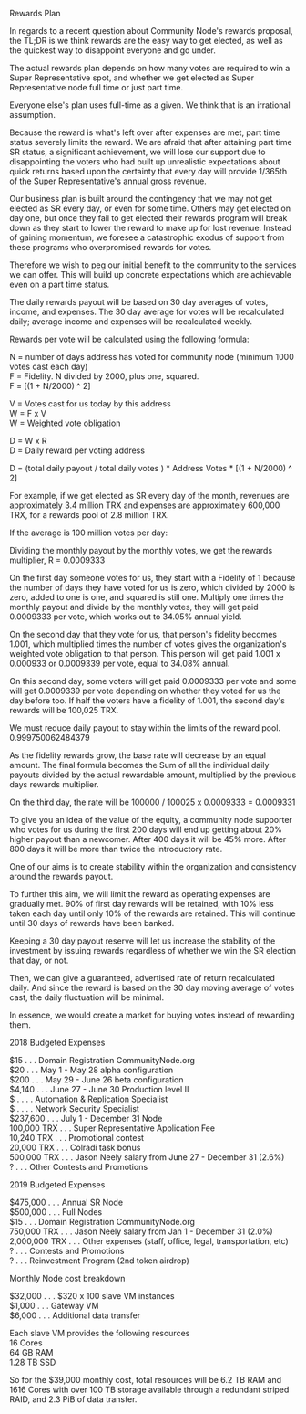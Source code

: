 Rewards Plan

In regards to a recent question about Community Node's rewards proposal, the TL;DR is we think rewards are the easy way to get elected, as well as the quickest way to disappoint everyone and go under.

The actual rewards plan depends on how many votes are required to win a Super Representative spot, and whether we get elected as Super Representative node full time or just part time.

Everyone else's plan uses full-time as a given. We think that is an irrational assumption.

Because the reward is what's left over after expenses are met, part time status severely limits the reward. We are afraid that after attaining part time SR status, a significant achievement, we will lose our support due to disappointing the voters who had built up unrealistic expectations about quick returns based upon the certainty that every day will provide 1/365th of the Super Representative's annual gross revenue. 

Our business plan is built around the contingency that we may not get elected as SR every day, or even for some time. Others may get elected on day one, but once they fail to get elected their rewards program will break down as they start to lower the reward to make up for lost revenue. Instead of gaining momentum, we foresee a catastrophic exodus of support from these programs who overpromised rewards for votes.

Therefore we wish to peg our initial benefit to the community to the services we can offer. This will build up concrete expectations which are achievable even on a part time status. 

The daily rewards payout will be based on 30 day averages of votes, income, and expenses.  The 30 day average for votes will be recalculated daily; average income and expenses will be recalculated weekly. 

Rewards per vote will be calculated using the following formula:


N = number of days address has voted for community node (minimum 1000 votes cast each day)  
F = Fidelity. N divided by 2000, plus one, squared.  
F = [(1 + N/2000) ^ 2]  

V = Votes cast for us today by this address  
W = F x V  
W = Weighted vote obligation  

D = W x R  
D = Daily reward per voting address  

D = (total daily payout / total daily votes )  * Address Votes * [(1 + N/2000) ^ 2]

For example, if we get elected as SR every day of the month, revenues are approximately 3.4 million TRX and expenses are approximately 600,000 TRX, for a rewards pool of 2.8 million TRX.  

If the average is 100 million votes per day: 

Dividing the monthly payout by the monthly votes, we get the rewards multiplier, R = 0.0009333

On the first day someone votes for us, they start with a Fidelity of 1 because the number of days they have voted for us is zero, which divided by 2000 is zero, added to one is one, and squared is still one. Multiply one times the monthly payout and divide by the monthly votes, they will get paid 0.0009333 per vote, which works out to 34.05% annual yield.

On the second day that they vote for us, that person's fidelity becomes 1.001, which multiplied times the number of votes gives the organization's weighted vote obligation to that person. This person will get paid 1.001 x 0.000933 or 0.0009339 per vote, equal to 34.08% annual.

On this second day, some voters will get paid 0.0009333 per vote and some will get 0.0009339 per vote depending on whether they voted for us the day before too. If half the voters have a fidelity of 1.001, the second day's rewards will be 100,025 TRX. 

We must reduce daily payout to stay within the limits of the reward pool. 0.999750062484379

As the fidelity rewards grow, the base rate will decrease by an equal amount.  The final formula becomes the Sum of all the individual daily payouts divided by the actual rewardable amount, multiplied by the previous days rewards multiplier.

On the third day, the rate will be 100000 / 100025 x 0.0009333 = 0.0009331

To give you an idea of the value of the equity, a community node supporter who votes for us during the first 200 days will end up getting about 20% higher payout than a newcomer. After 400 days it will be 45% more. After 800 days it will be more than twice the introductory rate.

One of our aims is to create stability within the organization and consistency around the rewards payout. 

To further this aim, we will limit the reward as operating expenses are gradually met. 90% of first day rewards will be retained, with 10% less taken each day until only 10% of the rewards are retained. This will continue until 30 days of rewards have been banked.

Keeping a 30 day payout reserve will let us increase the stability of the investment by issuing rewards regardless of whether we win the SR election that day, or not. 

Then, we can give a guaranteed, advertised rate of return recalculated daily. And since the reward is based on the 30 day moving average of votes cast, the daily fluctuation will be minimal. 

In essence, we would create a market for buying votes instead of rewarding them.






2018 Budgeted Expenses 

             			
$15          	. . .		Domain Registration CommunityNode.org  
$20          	. . .		 May 1 - May 28 alpha configuration  
$200         	. . .		 May 29 - June 26 beta configuration  
$4,140  		. . .		June 27 - June 30 Production level II  
$ . 			. . .		Automation & Replication Specialist  
$ . 			. . .		Network Security Specialist  
$237,600	  	. . .		July 1 - December 31 Node  
100,000 TRX  	. . .		 Super Representative Application Fee  
10,240 TRX  	. . .		Promotional contest  
20,000 TRX		. . .		Colradi task bonus  
500,000 TRX		. . .		Jason Neely salary from June 27 - December 31 (2.6%)  
?				. . .		Other Contests and Promotions  


2019 Budgeted Expenses

$475,000		  . . . 	Annual SR Node  
$500,000		  . . . 	Full Nodes  
$15          	  . . . 	Domain Registration CommunityNode.org  
750,000 TRX		  . . . 	Jason Neely salary from Jan 1 - December 31 (2.0%)  
2,000,000 TRX	  . . . 	Other expenses (staff, office, legal, transportation, etc)  
?				  . . . 	Contests and Promotions  
?				  . . . 	Reinvestment Program (2nd token airdrop)  

Monthly Node cost breakdown  

$32,000 	  . . . 		$320 x 100 slave VM instances  
$1,000		  . . . 		Gateway VM  
$6,000		  . . . 		Additional data transfer  


Each slave VM provides the following resources  
16 Cores  
64 GB RAM  
1.28 TB SSD  

So for the $39,000 monthly cost, total resources will be 6.2 TB RAM and 1616 Cores with over 100 TB storage available through a redundant striped RAID, and 2.3 PiB of data transfer.



